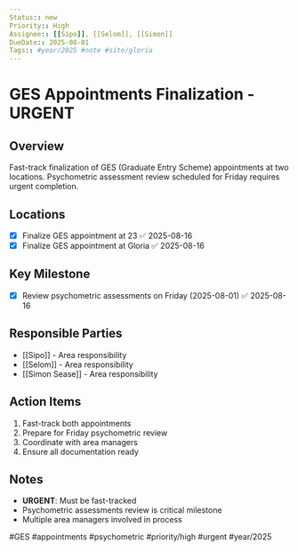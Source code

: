 ```yaml
---
Status:: new
Priority:: High
Assignee:: [[Sipo]], [[Selom]], [[Simon]]
DueDate:: 2025-08-01
Tags:: #year/2025 #note #site/gloria
---
```


# GES Appointments Finalization - URGENT

## Overview
Fast-track finalization of GES (Graduate Entry Scheme) appointments at two locations. Psychometric assessment review scheduled for Friday requires urgent completion.

## Locations
- [x] Finalize GES appointment at 23 ✅ 2025-08-16
- [x] Finalize GES appointment at Gloria ✅ 2025-08-16

## Key Milestone
- [x] Review psychometric assessments on Friday (2025-08-01) ✅ 2025-08-16

## Responsible Parties
- [[Sipo]] - Area responsibility
- [[Selom]] - Area responsibility  
- [[Simon Sease]] - Area responsibility

## Action Items
1. Fast-track both appointments
2. Prepare for Friday psychometric review
3. Coordinate with area managers
4. Ensure all documentation ready

## Notes
- **URGENT**: Must be fast-tracked
- Psychometric assessments review is critical milestone
- Multiple area managers involved in process

#GES #appointments #psychometric #priority/high #urgent #year/2025